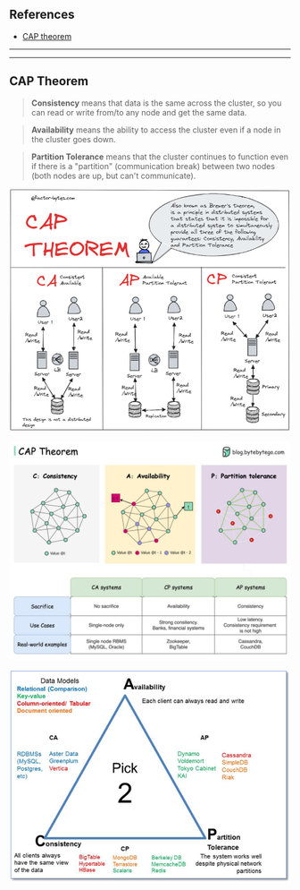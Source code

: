 ## References
- [CAP theorem](https://factor-bytes.com/2023/07/22/understanding-cap-theorem-balancing-consistency-availability-and-partition-tolerance-in-distributed-systems/)

---
---

## CAP Theorem

> **Consistency** means that data is the same across the cluster, so you can read or write from/to any node and get the same data.

> **Availability** means the ability to access the cluster even if a node in the cluster goes down.

> **Partition Tolerance** means that the cluster continues to function even if there is a "partition" (communication break) between two nodes (both nodes are up, but can't communicate).

![](cap-theorem.png)

![](cap-theorem-1.png)

![](cap-theorem-2.png)